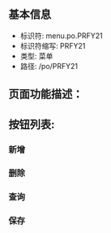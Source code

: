 
## 基本信息

- 标识符: menu.po.PRFY21
- 标识符缩写: PRFY21
- 类型: 菜单
- 路径: /po/PRFY21

## 页面功能描述：





## 按钮列表:


### 新增



### 删除



### 查询



### 保存


